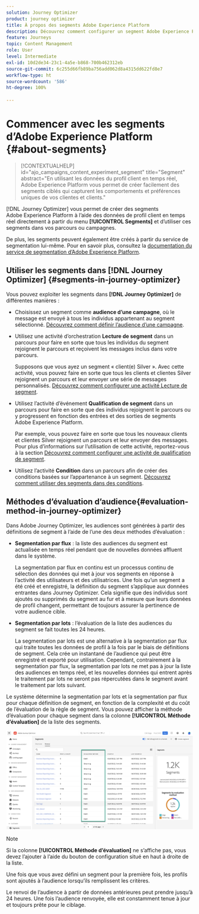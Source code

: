 ```yaml
---
solution: Journey Optimizer
product: journey optimizer
title: À propos des segments Adobe Experience Platform
description: Découvrez comment configurer un segment Adobe Experience Platform
feature: Journeys
topic: Content Management
role: User
level: Intermediate
exl-id: 10d2de34-23c1-4a5e-b868-700b462312eb
source-git-commit: 6c255d66fb89ba756add062d8a4315dd622fd8e7
workflow-type: ht
source-wordcount: '586'
ht-degree: 100%

---
```


# Commencer avec les segments d’Adobe Experience Platform {#about-segments}

>[!CONTEXTUALHELP]
>id="ajo_campaigns_content_experiment_segment"
>title="Segment"
>abstract="En utilisant les données du profil client en temps réel, Adobe Experience Platform vous permet de créer facilement des segments ciblés qui capturent les comportements et préférences uniques de vos clientes et clients."

[!DNL Journey Optimizer] vous permet de créer des segments Adobe Experience Platform à l’aide des données de profil client en temps réel directement à partir du menu **[!UICONTROL Segments]** et d’utiliser ces segments dans vos parcours ou campagnes.

De plus, les segments peuvent également être créés à partir du service de segmentation lui-même. Pour en savoir plus, consultez la [documentation du service de segmentation d’Adobe Experience Platform](https://experienceleague.adobe.com/docs/experience-platform/segmentation/home.html?lang=fr).

## Utiliser les segments dans [!DNL Journey Optimizer] {#segments-in-journey-optimizer}

Vous pouvez exploiter les segments dans **[!DNL Journey Optimizer]** de différentes manières :

* Choisissez un segment comme **audience d’une campagne**, où le message est envoyé à tous les individus appartenant au segment sélectionné. [Découvrez comment définir l’audience d’une campagne](../campaigns/create-campaign.md#define-the-audience-audience).

* Utilisez une activité d’orchestration **Lecture de segment** dans un parcours pour faire en sorte que tous les individus du segment rejoignent le parcours et reçoivent les messages inclus dans votre parcours.

   Supposons que vous ayez un segment « client(e) Silver ». Avec cette activité, vous pouvez faire en sorte que tous les clients et clientes Silver rejoignent un parcours et leur envoyer une série de messages personnalisés. [Découvrez comment configurer une activité Lecture de segment](../building-journeys/read-segment.md#configuring-segment-trigger-activity).

* Utilisez l’activité d’événement **Qualification de segment** dans un parcours pour faire en sorte que des individus rejoignent le parcours ou y progressent en fonction des entrées et des sorties de segments Adobe Experience Platform.

   Par exemple, vous pouvez faire en sorte que tous les nouveaux clients et clientes Silver rejoignent un parcours et leur envoyer des messages. Pour plus d’informations sur l’utilisation de cette activité, reportez-vous à la section [Découvrez comment configurer une activité de qualification de segment](../building-journeys/segment-qualification-events.md).

* Utilisez l’activité **Condition** dans un parcours afin de créer des conditions basées sur l’appartenance à un segment. [Découvrez comment utiliser des segments dans des conditions](../building-journeys/condition-activity.md#using-a-segment).

## Méthodes d’évaluation d’audience{#evaluation-method-in-journey-optimizer}

Dans Adobe Journey Optimizer, les audiences sont générées à partir des définitions de segment à l’aide de l’une des deux méthodes d’évaluation :

* **Segmentation par flux** : la liste des audiences du segment est actualisée en temps réel pendant que de nouvelles données affluent dans le système.

   La segmentation par flux en continu est un processus continu de sélection des données qui met à jour vos segments en réponse à l’activité des utilisateurs et des utilisatrices. Une fois qu’un segment a été créé et enregistré, la définition du segment s’applique aux données entrantes dans Journey Optimizer. Cela signifie que des individus sont ajoutés ou supprimés du segment au fur et à mesure que leurs données de profil changent, permettant de toujours assurer la pertinence de votre audience cible.

* **Segmentation par lots** : l’évaluation de la liste des audiences du segment se fait toutes les 24 heures.

   La segmentation par lots est une alternative à la segmentation par flux qui traite toutes les données de profil à la fois par le biais de définitions de segment. Cela crée un instantané de l’audience qui peut être enregistré et exporté pour utilisation. Cependant, contrairement à la segmentation par flux, la segmentation par lots ne met pas à jour la liste des audiences en temps réel, et les nouvelles données qui entrent après le traitement par lots ne seront pas répercutées dans le segment avant le traitement par lots suivant.

Le système détermine la segmentation par lots et la segmentation par flux pour chaque définition de segment, en fonction de la complexité et du coût de l’évaluation de la règle de segment. Vous pouvez afficher la méthode d’évaluation pour chaque segment dans la colonne **[!UICONTROL Méthode d’évaluation]** de la liste des segments.

![](assets/evaluation-method.png)

>[!NOTE]
>
>Si la colonne **[!UICONTROL Méthode d’évaluation]** ne s’affiche pas, vous devez l’ajouter à l’aide du bouton de configuration situé en haut à droite de la liste.

Une fois que vous avez défini un segment pour la première fois, les profils sont ajoutés à l’audience lorsqu’ils remplissent les critères.

Le renvoi de l’audience à partir de données antérieures peut prendre jusqu’à 24 heures. Une fois l’audience renvoyée, elle est constamment tenue à jour et toujours prête pour le ciblage.
